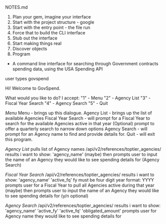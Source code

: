 NOTES.md

1. Plan your gem, imagine your interface
2. Start with the project structure - google
3. Start with the entry point - the file run
4. Force that to build the CLI interface 
5. Stub out the interface
6. Start making things real
7. Discover objects
8. Program


- A command line interface for searching through Government contracts spending data, using the USA Spending API 

user types govspend

Hi! Welcome to GovSpend.

What would you like to do? 
I accept: 
	"1" - Menu
	"2" - Agency List
	"3" - Fiscal Year Search
	"4" - Agency Search
	"5" - Quit

*Menu*
Menu - brings up this dialogue.
Agency List - brings up the list of available Agencies
Fiscal Year Search - will prompt for a Fiscal Year to search for the available Agencies active in that year
	(Optional) prompt to offer a quarterly search to narrow down options
Agency Search - will prompt for an Agency name to find and provide details for.
Quit - will exit this program.

*Agency List* 
pulls list of Agency names 
/api/v2/references/toptier_agencies/
results i want to show: 
	'agency_name'
(maybe) then prompts user to input the name of an Agency they would like to see spending details for (Agency Search)

*Fiscal Year Search*
/api/v2/references/toptier_agencies/
results i want to show: 
	'agency_name'
	'active_fq'
fy must be four digit year format: YYYY
prompts user for a Fiscal Year to pull all Agencies active during that year
(maybe) then prompts user to input the name of an Agency they would like to see spending details for (y/n optional)

*Agency Search*
/api/v2/references/toptier_agencies/
results i want to show: 
	'agency_name'
	'active_fy'
	'active_fq'
	'obligated_amount'
prompts user for Agency name they would like to see spending details for

